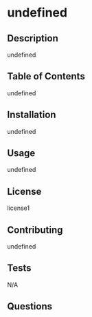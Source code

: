 # undefined
## Description
undefined

## Table of Contents
undefined

## Installation
undefined

## Usage
undefined

## License
license1

## Contributing
undefined

## Tests
N/A

## Questions

